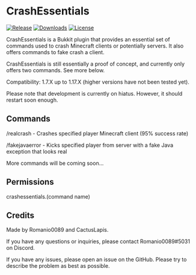 # CrashEssentials
[![Release](https://img.shields.io/badge/release-SNAPSHOT_B1-informational)](https://github.com/Romanio0089/CrashEssentials/releases)
[![Downloads](https://img.shields.io/github/downloads/Romanio0089/CrashEssentials/total)](https://github.com/Romanio0089/CrashEssentials/releases)
[![License](https://img.shields.io/badge/license-GNU_GPLv3-brightgreen.svg)](https://github.com/Romanio0089/CrashEssentials/blob/main/LICENSE)

CrashEssentials is a Bukkit plugin that provides an essential set of commands used to crash Minecraft clients or potentially servers. It also offers commands to fake crash a client.

CrashEssentials is still essentially a proof of concept, and currently only offers two commands. See more below.

Compatibility: 1.7.X up to 1.17.X (higher versions have not been tested yet).

Please note that development is currently on hiatus. However, it should restart soon enough.

## Commands

/realcrash - Crashes specified player Minecraft client (95% success rate)

/fakejavaerror - Kicks specified player from server with a fake Java exception that looks real

More commands will be coming soon...

## Permissions

crashessentials.(command name)

## Credits

Made by Romanio0089 and CactusLapis.

If you have any questions or inquiries, please contact Romanio0089#5031 on Discord.

If you have any issues, please open an issue on the GitHub. Please try to describe the problem as best as possible.
